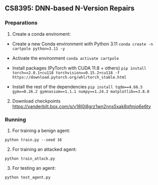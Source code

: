 ## CS8395: DNN-based N-Version Repairs

### Preparations

1. Create a conda enviroment:
- Create a new Conda environment with Python 3.11
```conda create -n cartpole python=3.11 -y```

- Activate the environment
```conda activate cartpole```

- Install packages (PyTorch with CUDA 11.8 + others)
```pip install torch==2.0.1+cu118 torchvision==0.15.2+cu118 -f https://download.pytorch.org/whl/torch_stable.html```

- Install the rest of the dependencies
```pip install tqdm==4.66.5 gym==0.26.2 gymnasium==1.1.1 numpy==1.24.3 matplotlib==3.8.0```

2. Download checkpoints
https://vanderbilt.box.com/s/v18l0j8grz1wn2nns5xak8qfmio6e6ty


### Running
1. For training a benign agent:
```
python train.py --seed 16
```

2. For training an attacked agent:
```
python train_attack.py
```

3. For testing an agent:
```
python test_agent.py
```